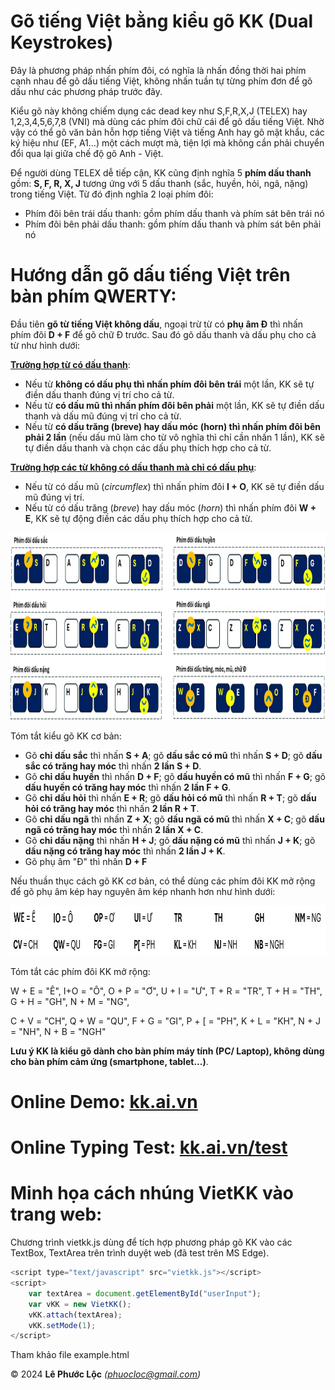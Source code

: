 # Gõ tiếng Việt bằng kiểu gõ KK (Dual Keystrokes)

Đây là phương pháp nhấn phím đôi, có nghĩa là nhấn đồng thời hai phím cạnh nhau để gõ dấu tiếng Việt, không nhấn tuần tự từng phím đơn để gõ dấu như các phương pháp trước đây.

Kiểu gõ này không chiếm dụng các dead key như S,F,R,X,J (TELEX) hay 1,2,3,4,5,6,7,8 (VNI) mà dùng các phím đôi chữ cái để gõ dấu tiếng Việt. Nhờ vậy có thể gõ văn bản hỗn hợp tiếng Việt và tiếng Anh hay gõ mật khẩu, các ký hiệu như (EF, A1...) một cách mượt mà, tiện lợi mà không cần phải chuyển đổi qua lại giữa chế độ gõ Anh - Việt.

Để người dùng TELEX dễ tiếp cận, KK cũng định nghĩa 5 **phím dấu thanh** gồm: **S, F, R, X, J** tương ứng với 5 dấu thanh (sắc, huyền, hỏi, ngã, nặng) trong tiếng Việt. Từ đó định nghĩa 2 loại phím đôi:
- Phím đôi bên trái dấu thanh: gồm phím dấu thanh và phím sát bên trái nó
- Phím đôi bên phải dấu thanh: gồm phím dấu thanh và phím sát bên phải nó

# Hướng dẫn gõ dấu tiếng Việt trên bàn phím QWERTY:

Đầu tiên **gõ từ tiếng Việt không dấu**, ngoại trừ từ có **phụ âm Đ** thì nhấn phím đôi **D + F** để gõ chữ Đ trước. Sau đó gõ dấu thanh và dấu phụ cho cả từ như hình dưới:

<ins>**Trường hợp từ có dấu thanh**</ins>:
- Nếu từ **không có dấu phụ thì nhấn phím đôi bên trái** một lần, KK sẽ tự điền dấu thanh đúng vị trí cho cả từ.
- Nếu từ **có dấu mũ thì nhấn phím đôi bên phải** một lần, KK sẽ tự điền dấu thanh và dấu mũ đúng vị trí cho cả từ.
- Nếu từ **có dấu trăng (breve) hay dấu móc (horn) thì nhấn phím đôi bên phải 2 lần** (nếu dấu mũ làm cho từ vô nghĩa thì chỉ cần nhấn 1 lần), KK sẽ tự điền dấu thanh và chọn các dấu phụ thích hợp cho cả từ.

<ins>**Trường hợp các từ không có dấu thanh mà chỉ có dấu phụ**</ins>:
- Nếu từ có dấu mũ (*circumflex*) thì nhấn phím đôi **I + O**, KK sẽ tự điền dấu mũ đúng vị trí.
- Nếu từ có dấu trăng (*breve*) hay dấu móc (*horn*) thì nhấn phím đôi **W + E**, KK sẽ tự động điền các dấu phụ thích hợp cho cả từ.

<img src="kk_layout_basic.jpg" width="800" height="300"/>

Tóm tắt kiểu gõ KK cơ bản:
- Gõ **chỉ dấu sắc** thì nhấn **S + A**; gõ **dấu sắc có mũ** thì nhấn **S + D**; gõ **dấu sắc có trăng hay móc** thì nhấn **2 lần S + D**.
- Gõ **chỉ dấu huyền** thì nhấn **D + F**; gõ **dấu huyền có mũ** thì nhấn **F + G**; gõ **dấu huyền có trăng hay móc** thì nhấn **2 lần F + G**.
- Gõ **chỉ dấu hỏi** thì nhấn **E + R**; gõ **dấu hỏi có mũ** thì nhấn **R + T**; gõ **dấu hỏi có trăng hay móc** thì nhấn **2 lần R + T**.
- Gõ **chỉ dấu ngã** thì nhấn **Z + X**; gõ **dấu ngã có mũ** thì nhấn **X + C**; gõ **dấu ngã có trăng hay móc** thì nhấn **2 lần X + C**.
- Gõ **chỉ dấu nặng** thì nhấn **H + J**; gõ **dấu nặng có mũ** thì nhấn **J + K**; gõ **dấu nặng có trăng hay móc** thì nhấn **2 lần J + K**.
- Gõ phụ âm "Đ" thì nhấn **D + F**

Nếu thuần thục cách gõ KK cơ bản, có thể dùng các phím đôi KK mở rộng để gõ phụ âm kép hay nguyên âm kép nhanh hơn như hình dưới:

<img src="kk_layout_extended.jpg" width="800" height="80"/>

Tóm tắt các phím đôi KK mở rộng:

W + E = "Ê", I+O = "Ô", O + P = "Ơ", U + I = "Ư", T + R = "TR", T + H = "TH", G + H = "GH", N + M = "NG",

C + V = "CH", Q + W = "QU", F + G = "GI", P + [ = "PH", K + L = "KH", N + J = "NH", N + B = "NGH"

**Lưu ý KK là kiểu gõ dành cho bàn phím máy tính (PC/ Laptop), không dùng cho bàn phím cảm ứng (smartphone, tablet...)**.

# Online Demo: [kk.ai.vn](https://kk.ai.vn)

# Online Typing Test: [kk.ai.vn/test](https://kk.ai.vn/test)

# Minh họa cách nhúng VietKK vào trang web:
Chương trình vietkk.js dùng để tích hợp phương pháp gõ KK vào các TextBox, TextArea trên trình duyệt web (đã test trên MS Edge).
```javascript
<script type="text/javascript" src="vietkk.js"></script>
<script>
    var textArea = document.getElementById("userInput");
    var vKK = new VietKK();
    vKK.attach(textArea);
    vKK.setMode(1);
</script>
```
Tham khảo file example.html

© 2024 **Lê Phước Lộc** *(phuocloc@gmail.com)*
